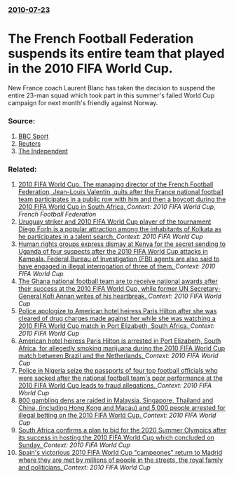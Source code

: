 ### [2010-07-23](/news/2010/07/23/index.md)

# The French Football Federation suspends its entire team that played in the 2010 FIFA World Cup. 

New France coach Laurent Blanc has taken the decision to suspend the entire 23-man squad which took part in this summer&#039;s failed World Cup campaign for next month&#039;s friendly against Norway.


### Source:

1. [BBC Sport](http://news.bbc.co.uk/sport2/hi/football/8849972.stm)
2. [Reuters](http://football.uk.reuters.com/leagues/world/news/2010/07/23/LDE66M1MX.php)
3. [The Independent](http://www.independent.co.uk/sport/football/international/france-suspend-entire-world-cup-squad-2033933.html)

### Related:

1. [2010 FIFA World Cup. The managing director of the French Football Federation, Jean-Louis Valentin, quits after the France national football team participates in a public row with him and then a boycott during the 2010 FIFA World Cup in South Africa. ](/news/2010/06/20/2010-fifa-world-cup-the-managing-director-of-the-french-football-federation-jean-louis-valentin-quits-after-the-france-national-football.md) _Context: 2010 FIFA World Cup, French Football Federation_
2. [Uruguay striker and 2010 FIFA World Cup player of the tournament Diego Forln is a popular attraction among the inhabitants of Kolkata as he participates in a talent search. ](/news/2010/08/5/uruguay-striker-and-2010-fifa-world-cup-player-of-the-tournament-diego-forlan-is-a-popular-attraction-among-the-inhabitants-of-kolkata-as-he.md) _Context: 2010 FIFA World Cup_
3. [Human rights groups express dismay at Kenya for the secret sending to Uganda of four suspects after the 2010 FIFA World Cup attacks in Kampala. Federal Bureau of Investigation (FBI) agents are also said to have engaged in illegal interrogation of three of them. ](/news/2010/08/19/human-rights-groups-express-dismay-at-kenya-for-the-secret-sending-to-uganda-of-four-suspects-after-the-2010-fifa-world-cup-attacks-in-kampa.md) _Context: 2010 FIFA World Cup_
4. [The Ghana national football team are to receive national awards after their success at the 2010 FIFA World Cup, while former UN Secretary-General Kofi Annan writes of his heartbreak. ](/news/2010/07/6/the-ghana-national-football-team-are-to-receive-national-awards-after-their-success-at-the-2010-fifa-world-cup-while-former-un-secretary-ge.md) _Context: 2010 FIFA World Cup_
5. [Police apologize to American hotel heiress Paris Hilton after she was cleared of drug charges made against her while she was watching a 2010 FIFA World Cup match in Port Elizabeth, South Africa. ](/news/2010/07/3/police-apologize-to-american-hotel-heiress-paris-hilton-after-she-was-cleared-of-drug-charges-made-against-her-while-she-was-watching-a-2010.md) _Context: 2010 FIFA World Cup_
6. [American hotel heiress Paris Hilton is arrested in Port Elizabeth, South Africa, for allegedly smoking marijuana during the 2010 FIFA World Cup match between Brazil and the Netherlands. ](/news/2010/07/2/american-hotel-heiress-paris-hilton-is-arrested-in-port-elizabeth-south-africa-for-allegedly-smoking-marijuana-during-the-2010-fifa-world.md) _Context: 2010 FIFA World Cup_
7. [Police in Nigeria seize the passports of four top football officials who were sacked after the national football team's poor performance at the 2010 FIFA World Cup leads to fraud allegations. ](/news/2010/07/16/police-in-nigeria-seize-the-passports-of-four-top-football-officials-who-were-sacked-after-the-national-football-team-s-poor-performance-at.md) _Context: 2010 FIFA World Cup_
8. [800 gambling dens are raided in Malaysia, Singapore, Thailand and China, (including Hong Kong and Macau) and 5,000 people arrested for illegal betting on the 2010 FIFA World Cup. ](/news/2010/07/16/800-gambling-dens-are-raided-in-malaysia-singapore-thailand-and-china-including-hong-kong-and-macau-and-5-000-people-arrested-for-illeg.md) _Context: 2010 FIFA World Cup_
9. [South Africa confirms a plan to bid for the 2020 Summer Olympics after its success in hosting the 2010 FIFA World Cup which concluded on Sunday. ](/news/2010/07/13/south-africa-confirms-a-plan-to-bid-for-the-2020-summer-olympics-after-its-success-in-hosting-the-2010-fifa-world-cup-which-concluded-on-sun.md) _Context: 2010 FIFA World Cup_
10. [Spain's victorious 2010 FIFA World Cup "campeones" return to Madrid where they are met by millions of people in the streets, the royal family and politicians. ](/news/2010/07/12/spain-s-victorious-2010-fifa-world-cup-campeones-return-to-madrid-where-they-are-met-by-millions-of-people-in-the-streets-the-royal-famil.md) _Context: 2010 FIFA World Cup_
